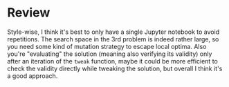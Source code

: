 # Review

Style-wise, I think it's best to only have a single Jupyter notebook to avoid repetitions. The search space in the 3rd problem is indeed rather large, so you need some kind of mutation strategy to escape local optima. Also you're "evaluating" the solution (meaning also verifying its validity) only after an iteration of the `tweak` function, maybe it could be more efficient to check the validity directly while tweaking the solution, but overall I think it's a good approach.